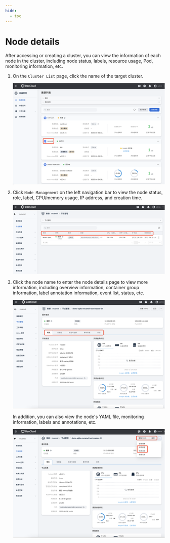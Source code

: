 ```yaml
---
hide:
  - toc
---
```


# Node details

After accessing or creating a cluster, you can view the information of each node in the cluster, including node status, labels, resource usage, Pod, monitoring information, etc.

1. On the `Cluster List` page, click the name of the target cluster.

    ![Enter the cluster list page](../../images/schedule01.png)

2. Click `Node Management` on the left navigation bar to view the node status, role, label, CPU/memory usage, IP address, and creation time.

    ![Pause Scheduling](../../images/node-details01.png)

3. Click the node name to enter the node details page to view more information, including overview information, container group information, label annotation information, event list, status, etc.

    ![Node Management](../../images/node-details02.png)

    In addition, you can also view the node's YAML file, monitoring information, labels and annotations, etc.

    ![Node Management](../../images/node-details03.png)
